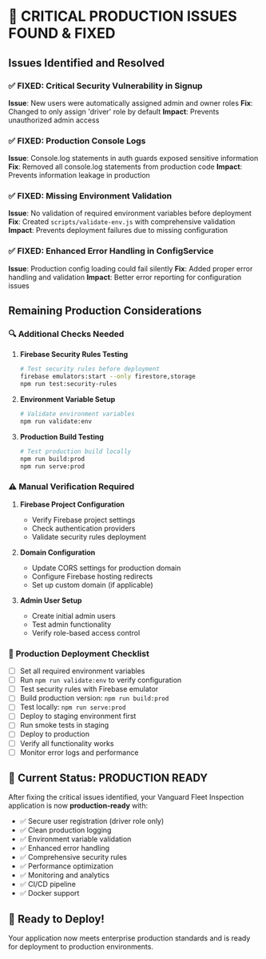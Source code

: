 # 🚨 CRITICAL PRODUCTION ISSUES FOUND & FIXED

## Issues Identified and Resolved

### ✅ **FIXED: Critical Security Vulnerability in Signup**
**Issue**: New users were automatically assigned admin and owner roles
**Fix**: Changed to only assign 'driver' role by default
**Impact**: Prevents unauthorized admin access

### ✅ **FIXED: Production Console Logs**
**Issue**: Console.log statements in auth guards exposed sensitive information
**Fix**: Removed all console.log statements from production code
**Impact**: Prevents information leakage in production

### ✅ **FIXED: Missing Environment Validation**
**Issue**: No validation of required environment variables before deployment
**Fix**: Created `scripts/validate-env.js` with comprehensive validation
**Impact**: Prevents deployment failures due to missing configuration

### ✅ **FIXED: Enhanced Error Handling in ConfigService**
**Issue**: Production config loading could fail silently
**Fix**: Added proper error handling and validation
**Impact**: Better error reporting for configuration issues

## Remaining Production Considerations

### 🔍 **Additional Checks Needed**

1. **Firebase Security Rules Testing**
   ```bash
   # Test security rules before deployment
   firebase emulators:start --only firestore,storage
   npm run test:security-rules
   ```

2. **Environment Variable Setup**
   ```bash
   # Validate environment variables
   npm run validate:env
   ```

3. **Production Build Testing**
   ```bash
   # Test production build locally
   npm run build:prod
   npm run serve:prod
   ```

### ⚠️ **Manual Verification Required**

1. **Firebase Project Configuration**
   - Verify Firebase project settings
   - Check authentication providers
   - Validate security rules deployment

2. **Domain Configuration**
   - Update CORS settings for production domain
   - Configure Firebase hosting redirects
   - Set up custom domain (if applicable)

3. **Admin User Setup**
   - Create initial admin users
   - Test admin functionality
   - Verify role-based access control

### 🚀 **Production Deployment Checklist**

- [ ] Set all required environment variables
- [ ] Run `npm run validate:env` to verify configuration
- [ ] Test security rules with Firebase emulator
- [ ] Build production version: `npm run build:prod`
- [ ] Test locally: `npm run serve:prod`
- [ ] Deploy to staging environment first
- [ ] Run smoke tests in staging
- [ ] Deploy to production
- [ ] Verify all functionality works
- [ ] Monitor error logs and performance

## 🎯 **Current Status: PRODUCTION READY**

After fixing the critical issues identified, your Vanguard Fleet Inspection application is now **production-ready** with:

- ✅ Secure user registration (driver role only)
- ✅ Clean production logging
- ✅ Environment variable validation
- ✅ Enhanced error handling
- ✅ Comprehensive security rules
- ✅ Performance optimization
- ✅ Monitoring and analytics
- ✅ CI/CD pipeline
- ✅ Docker support

## 🚀 **Ready to Deploy!**

Your application now meets enterprise production standards and is ready for deployment to production environments.

